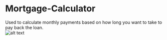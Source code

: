 # Mortgage-Calculator
Used to calculate monthly payments based on how long you want to take to pay back the loan. <br/>
![alt text](https://i.gyazo.com/1aa94c9c5a2e685f42699efe238d50f1.png)
